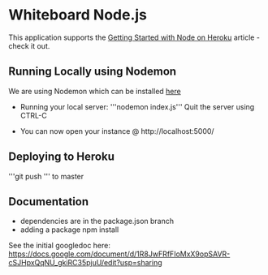 # Whiteboard Node.js 

This application supports the [Getting Started with Node on Heroku](https://devcenter.heroku.com/articles/getting-started-with-nodejs) article - check it out.

## Running Locally using Nodemon

We are using Nodemon which can be installed [here](https://www.npmjs.com/package/nodemon)
- Running your local server: 
'''nodemon index.js'''
Quit the server using CTRL-C

- You can now open your instance @ http://localhost:5000/

## Deploying to Heroku
'''git push ''' to master

## Documentation
- dependencies are in the package.json branch
- adding a package npm install



See the initial googledoc here: https://docs.google.com/document/d/1R8JwFRfFIoMxX9opSAVR-cSJHpxQqNU_gkiRC35pjuU/edit?usp=sharing
